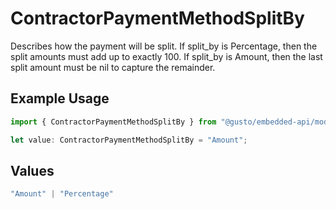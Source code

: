 # ContractorPaymentMethodSplitBy

Describes how the payment will be split. If split_by is Percentage, then the split amounts must add up to exactly 100. If split_by is Amount, then the last split amount must be nil to capture the remainder.

## Example Usage

```typescript
import { ContractorPaymentMethodSplitBy } from "@gusto/embedded-api/models/components/contractorpaymentmethod.js";

let value: ContractorPaymentMethodSplitBy = "Amount";
```

## Values

```typescript
"Amount" | "Percentage"
```